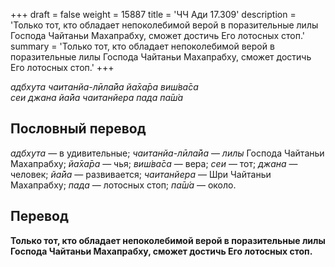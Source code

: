 +++
draft = false
weight = 15887
title = 'ЧЧ Ади 17.309'
description = 'Только тот, кто обладает непоколебимой верой в поразительные лилы Господа Чайтаньи Махапрабху, сможет достичь Его лотосных стоп.'
summary = 'Только тот, кто обладает непоколебимой верой в поразительные лилы Господа Чайтаньи Махапрабху, сможет достичь Его лотосных стоп.'
+++

_адбхута чаитанйа-лӣла̄йа йа̄ха̄ра виш́ва̄са  
сеи джана йа̄йа чаитанйера пада па̄ш́а_

## Пословный перевод

_адбхута_ — в удивительные; _чаитанйа_\-_лӣла̄йа_ — _лилы_ Господа Чайтаньи Махапрабху; _йа̄ха̄ра_ — чья; _виш́ва̄са_ — вера; _сеи_ — тот; _джана_ — человек; _йа̄йа_ — развивается; _чаитанйера_ — Шри Чайтаньи Махапрабху; _пада_ — лотосных стоп; _па̄ш́а_ — около.

## Перевод

**Только тот, кто обладает непоколебимой верой в поразительные лилы Господа Чайтаньи Махапрабху, сможет достичь Его лотосных стоп.**
